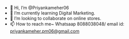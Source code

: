 - 👋 Hi, I’m @Priyankameher06
- 🌱 I’m currently learning Digital Marketing.
- 💞️ I’m looking to collaborate on online stores.
- 📫 How to reach me~ Whatsaap 8088038048/ email id: priyankameher.pm06@gmail.com

<!---
Priyankameher06/Priyankameher06 is a ✨ special ✨ repository because its `README.md` (this file) appears on your GitHub profile.
You can click the Preview link to take a look at your changes.
--->
